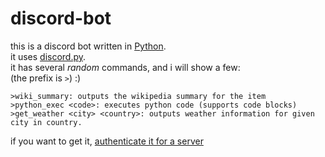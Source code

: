 # discord-bot

this is a discord bot written in [Python](https://python.org).  
it uses [discord.py](https://github.com/Rapptz/discord.py).  
it has several _random_ commands, and i will show a few:  
(the prefix is `>`) :)

```
>wiki_summary: outputs the wikipedia summary for the item
>python_exec <code>: executes python code (supports code blocks)
>get_weather <city> <country>: outputs weather information for given city in country.
```

if you want to get it,  [authenticate it for a server](https://discordapp.com/oauth2/authorize?client_id=450405798263390219&scope=bot)

